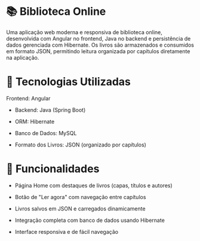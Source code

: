 # 📚 Biblioteca Online
Uma aplicação web moderna e responsiva de biblioteca online, desenvolvida com Angular no frontend, Java no backend e persistência de dados gerenciada com Hibernate. Os livros são armazenados e consumidos em formato JSON, permitindo leitura organizada por capítulos diretamente na aplicação.

# 🚀 Tecnologias Utilizadas
Frontend: Angular

* Backend: Java (Spring Boot)

* ORM: Hibernate

* Banco de Dados: MySQL

* Formato dos Livros: JSON (organizado por capítulos)

# 🎯 Funcionalidades

* Página Home com destaques de livros (capas, títulos e autores)

* Botão de "Ler agora" com navegação entre capítulos

* Livros salvos em JSON e carregados dinamicamente

* Integração completa com banco de dados usando Hibernate

* Interface responsiva e de fácil navegação


